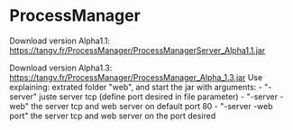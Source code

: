# ProcessManager

Download version Alpha1.1: https://tangv.fr/ProcessManager/ProcessManagerServer_Alpha1.1.jar

Download version Alpha1.3: https://tangv.fr/ProcessManager/ProcessManager_Alpha_1.3.jar
    Use explaining: extrated folder "web", and start the jar with arguments:
                                                        - "-server" juste server tcp (define port desired in file parameter)
                                                        - "-server -web" the server tcp and web server on default port 80
                                                        - "-server -web port" the server tcp and web server on the port desired
 
